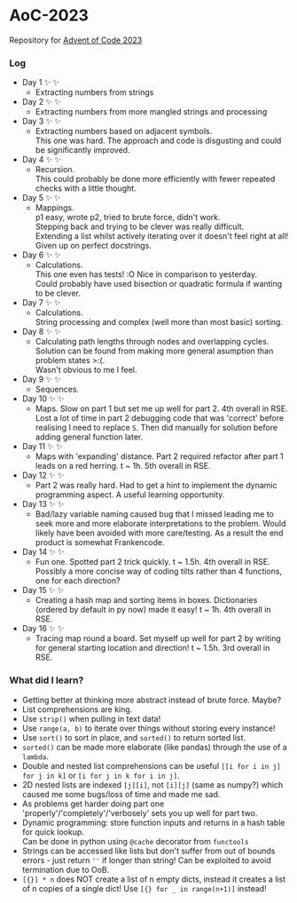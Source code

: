 # AoC-2023
Repository for [Advent of Code 2023](https://adventofcode.com/2023)

### Log

- Day 1 :sparkles: :sparkles:
  - Extracting numbers from strings
- Day 2 :sparkles: :sparkles:
  - Extracting numbers from more mangled strings and processing
- Day 3 :sparkles: :sparkles:
  - Extracting numbers based on adjacent symbols.  
    This one was hard. The approach and code is disgusting and could be significantly improved.
- Day 4 :sparkles: :sparkles:
  - Recursion.  
    This could probably be done more efficiently with fewer repeated checks with a little thought.
- Day 5 :sparkles: :sparkles:
  - Mappings.  
    p1 easy, wrote p2, tried to brute force, didn't work.  
    Stepping back and trying to be clever was really difficult.  
    Extending a list whilst actively iterating over it doesn't feel right at all!  
    Given up on perfect docstrings.
- Day 6 :sparkles: :sparkles:
  - Calculations.  
    This one even has tests! :O Nice in comparison to yesterday.  
    Could probably have used bisection or quadratic formula if wanting to be clever.
- Day 7 :sparkles: :sparkles:
  - Calculations.  
    String processing and complex (well more than most basic) sorting.
- Day 8 :sparkles: :sparkles:
  - Calculating path lengths through nodes and overlapping cycles.  
    Solution can be found from making more general asumption than problem states >:(.  
    Wasn't obvious to me I feel.
- Day 9 :sparkles: :sparkles:
  - Sequences.
- Day 10 :sparkles: :sparkles:
  - Maps. Slow on part 1 but set me up well for part 2. 4th overall in RSE.  
    Lost a lot of time in part 2 debugging code that was 'correct' before realising I need to replace `S`. Then did manually for solution before adding general function later.
- Day 11 :sparkles: :sparkles:
  - Maps with 'expanding' distance. Part 2 required refactor after part 1 leads on a red herring. t ~ 1h. 5th overall in RSE.  
- Day 12 :sparkles: :sparkles:
  - Part 2 was really hard. Had to get a hint to implement the dynamic programming aspect. A useful learning opportunity.
- Day 13 :sparkles: :sparkles:
  - Bad/lazy variable naming caused bug that I missed leading me to seek more and more elaborate interpretations to the problem. Would likely have been avoided with more care/testing. As a result the end product is somewhat Frankencode.
- Day 14 :sparkles: :sparkles:
  - Fun one. Spotted part 2 trick quickly. t ~ 1.5h. 4th overall in RSE.  
    Possibly a more concise way of coding tilts rather than 4 functions, one for each direction?
- Day 15 :sparkles: :sparkles:
  - Creating a hash map and sorting items in boxes. Dictionaries (ordered by default in py now) made it easy! t ~ 1h. 4th overall in RSE.  
- Day 16 :sparkles: :sparkles:
  - Tracing map round a board. Set myself up well for part 2 by writing for general starting location and direction!
  t ~ 1.5h. 3rd overall in RSE.  

### What did I learn?

- Getting better at thinking more abstract instead of brute force. Maybe?
- List comprehensions are king.
- Use `strip()` when pulling in text data!
- Use `range(a, b)` to iterate over things without storing every instance!
- Use `sort()` to sort in place, and `sorted()` to return sorted list.
- `sorted()` can be made more elaborate (like pandas) through the use of a `lambda`.
- Double and nested list comprehensions can be useful `[[i for i in j] for j in k]` or `[i for j in k for i in j]`.
- 2D nested lists are indexed `[j][i]`, not `[i][j]` (same as numpy?) which caused me some bugs/loss of time and made me sad.
- As problems get harder doing part one 'properly'/'completely'/'verbosely' sets you up well for part two.
- Dynamic programming: store function inputs and returns in a hash table for quick lookup.  
  Can be done in python using `@cache` decorator from `functools`
- Strings can be accessed like lists but don't suffer from out of bounds errors - just return `''` if longer than string! Can be exploited to avoid termination due to OoB.
- `[{}] * n` does NOT create a list of n empty dicts, instead it creates a list of n copies of a single dict! Use `[{} for _ in range(n+1)]` instead!

